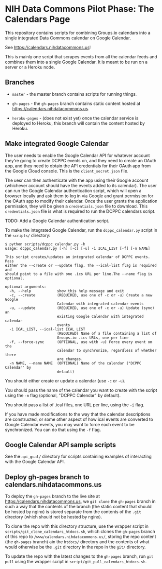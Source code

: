 # NIH Data Commons Pilot Phase: The Calendars Page

This repository contains scripts for combining Groups.io 
calendars into a single integrated Data Commons calendar
on Google Calendar.

See <https://calendars.nihdatacommons.us>!

This is mainly one script that scrapes events from all the
calendar feeds and combines them into a single Google Calendar.
It is meant to be run on a server or a Heroku node.

## Branches

* `master` - the master branch contains scripts for running things.

* `gh-pages` - the `gh-pages` branch contains static content hosted
  at <https://calendars.nihdatacommons.us>.

* `heroku-pages` - (does not exist yet) once the calendar service is
  deployed to Heroku, this branch will contain the content hosted by Heroku.

## Make integrated Google Calendar

The user needs to enable the Google Calendar API for whatever account they're 
going to create DCPPC events on, and they need to create an OAuth app, and 
they need to obtain the API credentials for their OAuth app from the Google 
Cloud console. This is the `client_secret.json` file. 

The uesr can then authenticate with the app using their Google account (whichever 
account should have the events added to its calendar). The user can run the
Google Calendar authentication script, which will open a browser locally and
ask them to log in via Google and grant permission for the OAuth app to modify
their calendar. Once the user grants the application permission, they will be
given a `credentials.json` file to download. This `credentials.json` file is
what is required to run the DCPPC calendars script.

TODO: Add a Google Calendar authentication script.

To make the integrated Google Calendar, run the `dcppc_calendar.py`
script in the `scripts/` directory:

```
$ python scripts/dcppc_calendar.py -h
usage: dcppc_calendar.py [-h] [-c] [-u] -i ICAL_LIST [-f] [-n NAME]

This script creates/updates an integrated calendar of DCPPC events. Pass
either the --create or --update flag. The --ical-list flag is required and
should point to a file with one .ics URL per line.The --name flag is optional.

optional arguments:
  -h, --help            show this help message and exit
  -c, --create          (REQUIRED, use one of -c or -u) Create a new Google
                        Calendar with integrated calendar events
  -u, --update          (REQUIRED, use one of -c or -u) Update (sync) an
                        existing Google Calendar with integrated calendar
                        events
  -i ICAL_LIST, --ical-list ICAL_LIST
                        (REQUIRED) Name of a file containing a list of
                        Groups.io .ics URLs, one per line
  -f, --force-sync      (OPTIONAL, use with -u) Force every event on the
                        calendar to synchronize, regardless of whether there
                        are changes.
  -n NAME, --name NAME  (OPTIONAL) Name of the calendar ("DCPPC Calendar" by
                        default)
```

You should either create or update a calendar (use `-c` or `-u`).

You should pass the name of the calendar you want to create with the script
using the `-n` flag (optional, "DCPPC Calendar" by default).

You should pass a list of .ical files, one URL per line, using the `-i` flag.

If you have made modifications to the way that the calendar descriptions are
constructed, or some other aspect of how ical events are converted to Google 
Calendar events, you may want to force each event to be synchronized. You can
do that using the `-f` flag.

## Google Calendar API sample scripts

See the `api_gcal/` directory for scripts containing examples of interacting
with the Google Calendar API.

## Deploy gh-pages branch to calendars.nihdatacommons.us

To deploy the `gh-pages` branch to the live site at <https://calendars.nihdatacommons.us>,
we `git clone` the `gh-pages` branch in such a way that the
contents of the branch (the static content that should be
hosted by nginx) is stored separate from the contents of 
the `.git` directory (which should not be hosted by nginx).

To clone the repo with this directory structure, use the
wrapper script in `scripts/git_clone_calendars_htdocs.sh`,
which clones the `gh-pages` branch of this repo to 
`/www/calendars.nihdatacommons.us/`, storing the repo content
(the `gh-pages` branch) ain the `htdocs/` directory and the
contents of what would otherwise be the `.git` directory in the
repo in the `git/` directory.

To update the repo with the latest changes to the `gh-pages`
branch, run `git pull` using the wrapper script in
`script/git_pull_calendars_htdocs.sh`.

